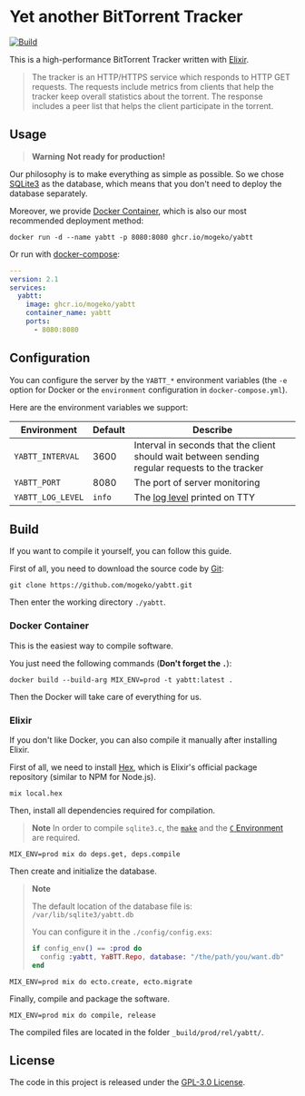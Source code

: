 # Yet another BitTorrent Tracker

[![Build](https://github.com/mogeko/yabtt/actions/workflows/build.yml/badge.svg)](https://github.com/mogeko/yabtt/actions/workflows/build.yml)

This is a high-performance BitTorrent Tracker written with [Elixir](https://elixir-lang.org).

> The tracker is an HTTP/HTTPS service which responds to HTTP GET requests. The requests include metrics from clients that help the tracker keep overall statistics about the torrent. The response includes a peer list that helps the client participate in the torrent.

## Usage

> **Warning** **Not ready for production!**

Our philosophy is to make everything as simple as possible. So we chose [SQLite3](https://www.sqlite.org) as the database, which means that you don't need to deploy the database separately.

Moreover, we provide [Docker Container](https://www.docker.com/resources/what-container), which is also our most recommended deployment method:

```shell
docker run -d --name yabtt -p 8080:8080 ghcr.io/mogeko/yabtt
```

Or run with [docker-compose](https://docs.docker.com/compose):

```yml
---
version: 2.1
services:
  yabtt:
    image: ghcr.io/mogeko/yabtt
    container_name: yabtt
    ports:
      - 8080:8080
```

## Configuration

You can configure the server by the `YABTT_*` environment variables (the `-e` option for Docker or the `environment` configuration in `docker-compose.yml`).

Here are the environment variables we support:

| Environment       | Default | Describe                                                                                        |
| ----------------- | ------- | ----------------------------------------------------------------------------------------------- |
| `YABTT_INTERVAL`  | 3600    | Interval in seconds that the client should wait between sending regular requests to the tracker |
| `YABTT_PORT`      | 8080    | The port of server monitoring                                                                   |
| `YABTT_LOG_LEVEL` | `info`  | The [log level](https://hexdocs.pm/logger/Logger.html#module-levels) printed on TTY             |

## Build

If you want to compile it yourself, you can follow this guide.

First of all, you need to download the source code by [Git](https://git-scm.com):

```shell
git clone https://github.com/mogeko/yabtt.git
```

Then enter the working directory `./yabtt`.

### Docker Container

This is the easiest way to compile software.

You just need the following commands (**Don't forget the `.`**):

```shell
docker build --build-arg MIX_ENV=prod -t yabtt:latest .
```

Then the Docker will take care of everything for us.

### Elixir

If you don't like Docker, you can also compile it manually after installing Elixir.

First of all, we need to install [Hex](https://hex.pm), which is Elixir's official package repository (similar to NPM for Node.js).

```shell
mix local.hex
```

Then, install all dependencies required for compilation.

> **Note** In order to compile `sqlite3.c`, the [`make`](https://www.gnu.org/software/make) and the [`C` Environment](https://gcc.gnu.org) are required.

```shell
MIX_ENV=prod mix do deps.get, deps.compile
```

Then create and initialize the database.

> **Note**
>
> The default location of the database file is: `/var/lib/sqlite3/yabtt.db`
>
> You can configure it in the `./config/config.exs`:
>
> ```elixir
> if config_env() == :prod do
>   config :yabtt, YaBTT.Repo, database: "/the/path/you/want.db"
> end
> ```

```shell
MIX_ENV=prod mix do ecto.create, ecto.migrate
```

Finally, compile and package the software.

```shell
MIX_ENV=prod mix do compile, release
```

The compiled files are located in the folder `_build/prod/rel/yabtt/`.

## License

The code in this project is released under the [GPL-3.0 License](./LICENSE).
